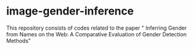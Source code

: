 # image-gender-inference
This repository consists of codes related to the paper " Inferring Gender from Names on the Web: A Comparative Evaluation of Gender Detection Methods"

